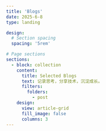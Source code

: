 ```yaml
---
title: 'Blogs'
date: 2025-6-8
type: landing

design:
  # Section spacing
  spacing: '5rem'

# Page sections
sections:
  - block: collection
    content:
      title: Selected Blogs
      text: 记录思考，分享技术，沉淀成长。
      filters:
        folders:
          - post
    design:
      view: article-grid
      fill_image: false
      columns: 3
---
```

